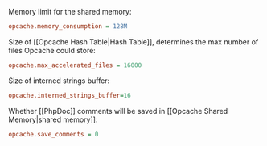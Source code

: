 Memory limit for the shared memory:
```ini
opcache.memory_consumption = 128M
```

Size of [[Opcache Hash Table|Hash Table]], determines the max number of files Opcache could store:
```ini
opcache.max_accelerated_files = 16000
```

Size of interned strings buffer:
```ini
opcache.interned_strings_buffer=16
```

Whether [[PhpDoc]] comments will be saved in [[Opcache Shared Memory|shared memory]]:
```ini
opcache.save_comments = 0
```
